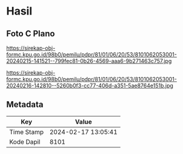 # Hasil

## Foto C Plano

https://sirekap-obj-formc.kpu.go.id/98b0/pemilu/pdpr/81/01/06/20/53/8101062053001-20240215-141521--799fec81-0b26-4569-aaa6-9b271463c757.jpg

https://sirekap-obj-formc.kpu.go.id/98b0/pemilu/pdpr/81/01/06/20/53/8101062053001-20240216-142810--5260b0f3-cc77-406d-a351-5ae8764e151b.jpg


## Metadata

| Key        | Value               |
| ---------- | ------------------- |
| Time Stamp | 2024-02-17 13:05:41 |
| Kode Dapil | 8101                |



